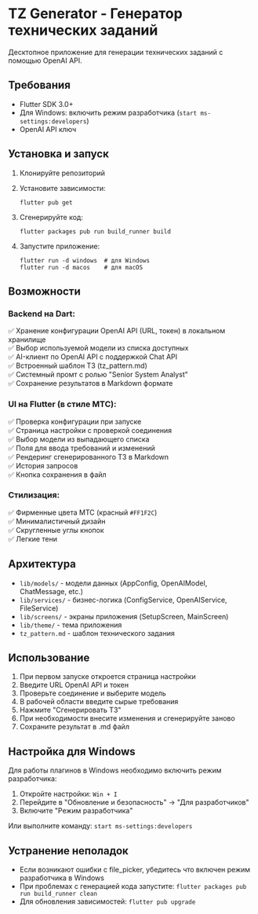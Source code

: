# TZ Generator - Генератор технических заданий

Десктопное приложение для генерации технических заданий с помощью OpenAI API.

## Требования

- Flutter SDK 3.0+
- Для Windows: включить режим разработчика (`start ms-settings:developers`)
- OpenAI API ключ

## Установка и запуск

1. Клонируйте репозиторий
2. Установите зависимости:
   ```
   flutter pub get
   ```

3. Сгенерируйте код:
   ```
   flutter packages pub run build_runner build
   ```

4. Запустите приложение:
   ```
   flutter run -d windows  # для Windows
   flutter run -d macos    # для macOS
   ```

## Возможности

### Backend на Dart:
✅ Хранение конфигурации OpenAI API (URL, токен) в локальном хранилище  
✅ Выбор используемой модели из списка доступных  
✅ AI-клиент по OpenAI API с поддержкой Chat API  
✅ Встроенный шаблон ТЗ (tz_pattern.md)  
✅ Системный промт с ролью "Senior System Analyst"  
✅ Сохранение результатов в Markdown формате  

### UI на Flutter (в стиле МТС):
✅ Проверка конфигурации при запуске  
✅ Страница настройки с проверкой соединения  
✅ Выбор модели из выпадающего списка  
✅ Поля для ввода требований и изменений  
✅ Рендеринг сгенерированного ТЗ в Markdown  
✅ История запросов  
✅ Кнопка сохранения в файл  

### Стилизация:
✅ Фирменные цвета МТС (красный `#FF1F2C`)  
✅ Минималистичный дизайн  
✅ Скругленные углы кнопок  
✅ Легкие тени  

## Архитектура

- `lib/models/` - модели данных (AppConfig, OpenAIModel, ChatMessage, etc.)
- `lib/services/` - бизнес-логика (ConfigService, OpenAIService, FileService)
- `lib/screens/` - экраны приложения (SetupScreen, MainScreen)
- `lib/theme/` - тема приложения
- `tz_pattern.md` - шаблон технического задания

## Использование

1. При первом запуске откроется страница настройки
2. Введите URL OpenAI API и токен
3. Проверьте соединение и выберите модель
4. В рабочей области введите сырые требования
5. Нажмите "Сгенерировать ТЗ"
6. При необходимости внесите изменения и сгенерируйте заново
7. Сохраните результат в .md файл

## Настройка для Windows

Для работы плагинов в Windows необходимо включить режим разработчика:
1. Откройте настройки: `Win + I`
2. Перейдите в "Обновление и безопасность" → "Для разработчиков"
3. Включите "Режим разработчика"

Или выполните команду: `start ms-settings:developers`

## Устранение неполадок

- Если возникают ошибки с file_picker, убедитесь что включен режим разработчика в Windows
- При проблемах с генерацией кода запустите: `flutter packages pub run build_runner clean`
- Для обновления зависимостей: `flutter pub upgrade`
